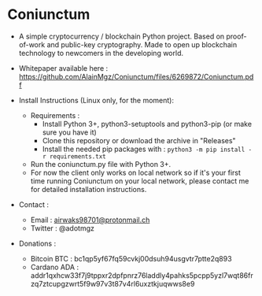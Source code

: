 # Coniunctum
- A simple cryptocurrency / blockchain Python project. Based on proof-of-work and public-key cryptography.
Made to open up blockchain technology to newcomers in the developing world.

- Whitepaper available here : https://github.com/AlainMgz/Coniunctum/files/6269872/Coniunctum.pdf

- Install Instructions (Linux only, for the moment):
  - Requirements : 
    - Install Python 3+, python3-setuptools and python3-pip (or make sure you have it)
    - Clone this repository or download the archive in "Releases" 
    - Install the needed pip packages with : `python3 -m pip install -r requirements.txt`
  - Run the coniunctum.py file with Python 3+.
  - For now the client only works on local network so if it's your first time running Coniunctum on your local network, please contact me for detailed installation      instructions.

- Contact : 
  - Email : airwaks98701@protonmail.ch
  - Twitter : @adotmgz

- Donations : 
  
  - Bitcoin BTC : bc1qp5yf67fq59cvkj00dsuh94usgvtr7ptte2q893
  - Cardano ADA : addr1qxhcw33f7j9tppxr2dpfpnrz76laddly4pahks5pcpp5yzl7wqt86frzq7ztcupgzwrt5f9w97v3t87v4rl6uxztkjuqwws8e9


                          

